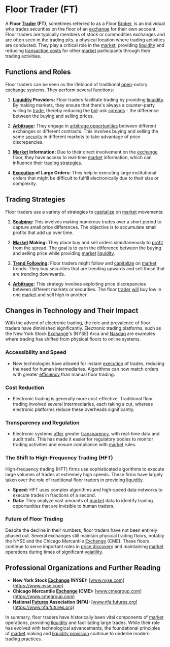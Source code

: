 # Floor Trader (FT)

A **Floor [Trader](../t/trader.md) (FT)**, sometimes referred to as a Floor [Broker](../b/broker.md), is an individual who trades securities on the floor of an [exchange](../e/exchange.md) for their own account. Floor traders are typically members of stock or commodities exchanges and are often seen in the trading pits, a physical location where trading activities are conducted. They play a critical role in the [market](../m/market.md), providing [liquidity](../l/liquidity.md) and reducing [transaction costs](../t/transaction_costs.md) for other [market](../m/market.md) participants through their trading activities.

## Functions and Roles

Floor traders can be seen as the lifeblood of traditional [open](../o/open.md)-outcry [exchange](../e/exchange.md) systems. They perform several functions:

1. **[Liquidity](../l/liquidity.md) Providers:** Floor traders facilitate trading by providing [liquidity](../l/liquidity.md). By making markets, they ensure that there's always a counter-party willing to [trade](../t/trade.md), thereby reducing the [bid](../b/bid.md)-ask [spreads](../s/spreads.md) - the difference between the buying and selling prices.

2. **[Arbitrage](../a/arbitrage.md):** They engage in [arbitrage opportunities](../a/arbitrage_opportunities.md) between different exchanges or different contracts. This involves buying and selling the same [security](../s/security.md) in different markets to take advantage of price discrepancies.

3. **[Market](../m/market.md) Information:** Due to their direct involvement on the [exchange](../e/exchange.md) floor, they have access to real-time [market](../m/market.md) information, which can influence their [trading strategies](../t/trading_strategies.md).

4. **[Execution](../e/execution.md) of Large Orders:** They help in executing large institutional orders that might be difficult to fulfill electronically due to their size or complexity.

## Trading Strategies

Floor traders use a variety of strategies to [capitalize](../c/capitalize.md) on [market](../m/market.md) movements:

1. **[Scalping](../s/scalping.md):** This involves making numerous trades over a short period to capture small price differences. The objective is to accumulate small profits that add up over time.

2. **[Market](../m/market.md) Making:** They place buy and sell orders simultaneously to [profit](../p/profit.md) from the spread. The goal is to earn the difference between the buying and selling price while providing [market](../m/market.md) [liquidity](../l/liquidity.md).

3. **[Trend Following](../t/trend_following.md):** Floor traders might follow and [capitalize](../c/capitalize.md) on [market](../m/market.md) trends. They buy securities that are trending upwards and sell those that are trending downwards.

4. **[Arbitrage](../a/arbitrage.md):** This strategy involves exploiting price discrepancies between different markets or securities. The floor [trader](../t/trader.md) [will](../w/will.md) buy low in one [market](../m/market.md) and sell high in another.

## Changes in Technology and Their Impact

With the advent of electronic trading, the role and prevalence of floor traders have diminished significantly. Electronic trading platforms, such as the New York Stock [Exchange](../e/exchange.md)'s (NYSE) Arca and [Nasdaq](../n/nasdaq.md) are examples where trading has shifted from physical floors to online systems.

### Accessibility and Speed

- New technologies have allowed for instant [execution](../e/execution.md) of trades, reducing the need for human intermediaries. Algorithms can now match orders with greater [efficiency](../e/efficiency.md) than manual floor trading.

### Cost Reduction 

- Electronic trading is generally more cost-effective. Traditional floor trading involved several intermediaries, each taking a cut, whereas electronic platforms reduce these overheads significantly.

### Transparency and Regulation

- Electronic systems [offer](../o/offer.md) greater [transparency](../t/transparency.md), with real-time data and audit trails. This has made it easier for regulatory bodies to monitor trading activities and ensure compliance with [market](../m/market.md) rules.

### The Shift to High-Frequency Trading (HFT)

High-frequency trading (HFT) firms use sophisticated algorithms to execute large volumes of trades at extremely high speeds. These firms have largely taken over the role of traditional floor traders in providing [liquidity](../l/liquidity.md).

- **Speed:** HFT uses complex algorithms and high-speed data networks to execute trades in fractions of a second.
- **Data:** They analyze vast amounts of [market](../m/market.md) data to identify trading opportunities that are invisible to human traders.

### Future of Floor Trading

Despite the decline in their numbers, floor traders have not been entirely phased out. Several exchanges still maintain physical trading floors, notably the NYSE and the Chicago Mercantile [Exchange](../e/exchange.md) (CME). These floors continue to serve important roles in [price discovery](../p/price_discovery.md) and maintaining [market](../m/market.md) operations during times of significant [volatility](../v/volatility.md).

## Professional Organizations and Further Reading

- **New York Stock [Exchange](../e/exchange.md) (NYSE):** [www.nyse.com](https://www.nyse.com)
- **Chicago Mercantile [Exchange](../e/exchange.md) (CME):** [www.cmegroup.com](https://www.cmegroup.com)
- **National [Futures](../f/futures.md) Association (NFA):** [www.nfa.futures.org](https://www.nfa.futures.org)

In summary, floor traders have historically been vital components of [market](../m/market.md) operations, providing [liquidity](../l/liquidity.md) and facilitating large trades. While their role has evolved with technological advancements, the foundational principles of [market](../m/market.md) making and [liquidity provision](../l/liquidity_provision.md) continue to underlie modern trading practices.